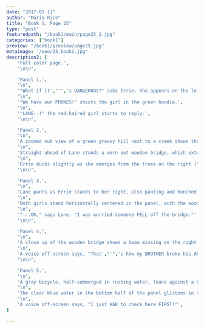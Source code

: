 ```yaml
---
date: "2017-02-11"
author: "Maria Rice"
title: "Book 1, Page 25"
type: "post"
featuredpath: "/book1/main/page25_2.jpg"
categories: ["book1"]
preview: "/book1/preview/page25.jpg"
metaimage: '/seo/25_book1.jpg'
description2: [
    'Full color page.',
    "\n\n",

    'Panel 1.',
    "\n",
    '"What if it',"'",'s DANGEROUS?" asks Errie. She appears on the left side of the panel, running after Lane. Both girls face the right side of the panel and have their left fists raised as they run. Nothing can be seen behind them except pitch black.',
    "\n",
    '"We have our PHONES!" shouts the girl in the green hoodie.',
    "\n",
    '"LANE--!" the red-haired girl starts to reply.',
    "\n\n",

    'Panel 2.',
    "\n",
    'A zoomed out view of a green grassy hill next to a creek shows the two teenagers running across the grass from the woods near the right side of the panel. The bank on the other side of the creek is also grassy and narrow. More leafy woods provide the backdrop of the panel beyond the green grass and the creek. The creek itself curves from the bottom left of the panel to the center of the panel, disappearing from view a little to the right.',
    "\n",
    'Straight ahead of Lane stands a worn out wooden bridge, which extends from the green hilly bank and to the left, off of the panel. Black cylindrical pillars support the wooden structure and two railings line both sides of the platform. Both the railings and platform consist of simple wooden beams.',
    "\n",
    'Errie ducks slightly as she emerges from the trees on the right ("WOOSH, WOOSH"), close behind Lane.',
    "\n\n",

    'Panel 3.',
    "\n",
    'Lane pants as Errie stands to her right, also panting and hunched over with her hands on her knees. Her arms are partially obscured by her cardboard wings.',
    "\n",
    'Both girls stand horizontally centered in the panel, with the woods behind them. Lane',"'",'s green snake mask hangs by its elastic string from her left arm. Both arms hang at her sides.',
    "\n",
    '"...OK," says Lane. "I was worried someone FELL off the bridge."',
    "\n\n",

    'Panel 4.',
    "\n",
    'A close up of the wooden bridge shows a beam missing on the right rail. Only this rail is visible, as most of the bridge is cut off by the panel border. The platform covers the bottom left corner of the panel, its right edge extending from the left center to the bottom center. A lone beam stands slightly to the right in the foreground, in contrast to the other vertical beams standing straight and connected to each other by a single row of horizontal beams. The row ends on the vertical beam closest to the one in the foreground and the end of the horizontal beam appears jagged.',
    "\n",
    'A voice off-screen says, "That',"'",'s how my BROTHER broke his ARM last week."',
    "\n\n",

    'Panel 5.', 
    "\n",
    'A gray bicycle, half-submerged in rushing water, leans against a black cylindrical pillar towering out of the creek. A grassy hill and a short drop-off provides the backdrop about a foot behind the black pillar and bicycle. The pillar spans from the center of the panel to the top right corner.',
    "\n", 
    'The clear blue water in the bottom half of the panel glistens in the sunlight and a wooden beam with a jagged end sticks out of the creek near the bottom border.',
    "\n",
    'A voice off-screen says, "I just HAD to check here FIRST!"',
]

---
```


